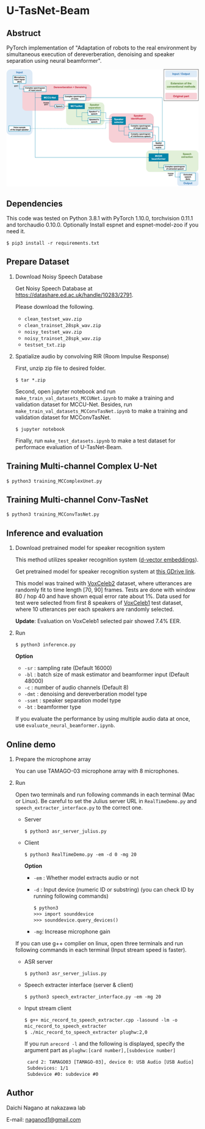 # U-TasNet-Beam

## Abstruct

PyTorch implementation of "Adaptation of robots to the real environment by simultaneous execution of
 dereverberation, denoising and speaker separation using neural beamformer".



![](./utils/assets/U-TasNet-Beam.png)



## Dependencies

This code was tested on Python 3.8.1 with PyTorch 1.10.0, torchvision 0.11.1 and torchaudio 0.10.0. Optionally Install espnet and espnet-model-zoo if you need it.

```
$ pip3 install -r requirements.txt
```



## Prepare Dataset

1. Download Noisy Speech Database

   Get Noisy Speech Database at https://datashare.ed.ac.uk/handle/10283/2791.

   Please download the following.

   - `clean_testset_wav.zip`
   - `clean_trainset_28spk_wav.zip`
   - `noisy_testset_wav.zip`
   - `noisy_trainset_28spk_wav.zip`
   - `testset_txt.zip`

2. Spatialize audio by convolving RIR (Room Impulse Response)

   First, unzip zip file to desired folder.

   ```
   $ tar *.zip 
   ```

   Second, open jupyter notebook and run `make_train_val_datasets_MCCUNet.ipynb` to make a training and validation dataset for MCCU-Net.
   Besides, run `make_train_val_datasets_MCConvTasNet.ipynb` to make a training and validation dataset for MCConvTasNet.


   ```
   $ jupyter notebook
   ```

   Finally, run `make_test_datasets.ipynb` to make a test dataset for performace evaluation of U-TasNet-Beam.





## Training Multi-channel Complex U-Net

```
$ python3 training_MCComplexUnet.py
```



## Training Multi-channel Conv-TasNet

```
$ python3 training_MCConvTasNet.py
```





## Inference and evaluation

1. Download pretrained model for speaker recognition system

   This method utilizes speaker recognition system ([d-vector embeddings](https://google.github.io/speaker-id/publications/GE2E/)).

   Get pretrained model for speaker recognition system at [this GDrive link](https://drive.google.com/file/d/1YFmhmUok-W76JkrfA0fzQt3c-ZsfiwfL/view?usp=sharing).

   This model was trained with [VoxCeleb2](http://www.robots.ox.ac.uk/~vgg/data/voxceleb/vox2.html) dataset,
   where utterances are randomly fit to time length [70, 90] frames.
   Tests are done with window 80 / hop 40 and have shown equal error rate about 1%.
   Data used for test were selected from first 8 speakers of [VoxCeleb1](http://www.robots.ox.ac.uk/~vgg/data/voxceleb/vox1.html) test dataset, where 10 utterances per each speakers are randomly selected.

   **Update**: Evaluation on VoxCeleb1 selected pair showed 7.4% EER.

2. Run

   ```
   $ python3 inference.py
   ```

   **Option**

   - `-sr` : sampling rate (Default 16000)
   - `-bl` : batch size of mask estimator and beamformer input (Default 48000)
   - `-c` : number of audio channels (Default 8)
   - `-dmt` : denoising and dereverberation model type
   - `-ssmt` : speaker separation model type
   - `-bt` : beamformer type
   
   If you evaluate the performance by using multiple audio data at once, use `evaluate_neural_beamformer.ipynb`.




## Online demo

1. Prepare the microphone array

   You can use TAMAGO-03 microphone array with 8 microphones.

2. Run

   Open two terminals and run following commands in each terminal (Mac or Linux). Be careful to set the Julius server URL in `RealTimeDemo.py` and `speech_extracter_interface.py` to the correct one.
   
   - Server

     ```
     $ python3 asr_server_julius.py
     ```
   
   - Client
   
     ```
     $ python3 RealTimeDemo.py -em -d 0 -mg 20
     ```
   
     **Option**
   
     - `-em` : Whether model extracts audio or not
   
     - `-d` : Input device (numeric ID or substring) (you can check ID by running following commands)
        ```
        $ python3 
        >>> import sounddevice
        >>> sounddevice.query_devices()
        ```
   
     - `-mg`: Increase microphone gain

   If you can use g++ complier on linux, open three terminals and run following commands in each terminal (Input stream speed is faster).

   - ASR server

     ```
     $ python3 asr_server_julius.py
     ```
   
   - Speech extracter interface (server & client)

     ```
     $ python3 speech_extracter_interface.py -em -mg 20
     ```
   
   - Input stream client
   
     ```
     $ g++ mic_record_to_speech_extracter.cpp -lasound -lm -o mic_record_to_speech_extracter
     $ ./mic_record_to_speech_extracter plughw:2,0
     ```
     If you run `arecord -l` and the following is displayed, specify the argument part as `plughw:[card number],[subdevice number]` 
     ```
      card 2: TAMAGO03 [TAMAGO-03], device 0: USB Audio [USB Audio]
      Subdevices: 1/1
      Subdevice #0: subdevice #0
     ```







## Author

Daichi Nagano at nakazawa lab

E-mail: naganod1@gmail.com



